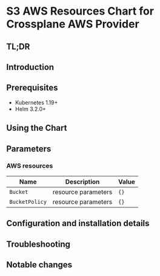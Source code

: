 <!--- app-name: Apache -->

# S3 AWS Resources Chart for Crossplane AWS Provider

## TL;DR

## Introduction

## Prerequisites

- Kubernetes 1.19+
- Helm 3.2.0+

## Using the Chart

## Parameters

### AWS resources

| Name           | Description         | Value |
| -------------- | ------------------- | ----- |
| `Bucket`       | resource parameters | `{}`  |
| `BucketPolicy` | resource parameters | `{}`  |


## Configuration and installation details


## Troubleshooting


## Notable changes
